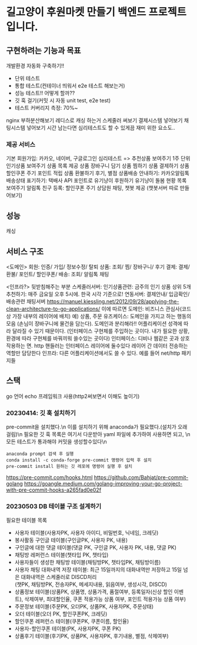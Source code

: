 # 길고양이 후원마켓 만들기 백엔드 프로젝트입니다.

## 구현하려는 기능과 목표

개발환경 자동화 구축하기!!

- 단위 테스트
- 통합 테스트(컨테이너 띄워서 e2e 테스트 해보는거)
- 성능 테스트!! 어떻게 할까??
- 깃 훅 걸기(커밋 시 자동 unit test, e2e test)
- 테스트 커버리지 측정: 70%~

nginx 부하분산해보기
레디스로 캐싱 하는거
스케줄러 써보기
결제시스템 넣어보기
채팅시스템 넣어보기
시간 남는다면 심리테스트도 할 수 있게끔 재미 위한 요소도..

### 제공 서비스

기본 회원가입: 카카오, 네이버, 구글로그인
심리테스트 => 추천상품 보여주기
1주 단위 인기상품 보여주기
상품 목록 제공
상품 장바구니 담기
상품 찜하기
상품 결제하기
상품 할인쿠폰 주기
포인트 적립
상품 환불하기
후기, 별점
상품배송 안내하기: 카카오알림톡
배송상태 표기하기: 택배사 API
포인트로 유기냥이 후원하기
유기냥이 돌봄 현황 목록 보여주기
알림톡 친구 등록: 할인쿠폰 주기
상담원 채팅, 챗봇 제공 (챗봇서버 따로 만들어보기)

## 성능

캐싱

## 서비스 구조

<도메인>
회원: 인증/ 가입/ 정보수정/ 탈퇴
상품: 조회/ 찜/ 장바구니/ 후기
결제: 결제/ 환불/ 포인트/ 할인쿠폰/
배송: 조회/ 알림톡
채팅

<인프라?>
뒷받침해주는 부분
스케줄러서버: 인기상품관련: 금주의 인기 상품 상위 5개 추천하기: 매주 금요일 오후 5시에. 한국 시각 기준으로!
연동서버: 결제안내/ 입금확인/ 배송관련
채팅서버
https://manuel.kiessling.net/2012/09/28/applying-the-clean-architecture-to-go-applications/
이에 따르면
도메인: 비즈니스 관심사(코드상 가장 내부의 레이어에 배치) 예) 상품, 주문
유즈케이스: 도메인을 가지고 하는 행동의 모음 (손님이 장바구니에 물건을 담는다). 도메인과 분리해라!!
어플리케이션 성격에 따라 달라질 수 있기 때문이다.
(인터페이스 구현체를 주입하는 곳이다. 내가 필요한 상황, 환경에 따라 구현체를 바꿔끼워 쓸수있는 곳이다)
인터페이스: 디비나 웹같은 곳과 상호작용하는 면. http 핸들러는 인터페이스 레이어에 둘수있다
레이어 간 데이터 전송하는 역할만 담당한다
인프라: 다른 어플리케이션에서도 쓸 수 있다. 예를 들어 net/http 패키지들

## 스택

go 언어
echo 프레임워크 사용(http2써보면서 이해도 높이기)

### 20230414: 깃 훅 설치하기

pre-commit을 설치했다.\n
이를 설치하기 위해 anaconda가 필요했다.(설치가 오래걸림)\n
필요한 깃 훅 목록은 여기서 다운받아 yaml 파일에 추가하여 사용하면 되고, \n
모든 테스트가 통과해야 커밋을 생성할수있다\n

```
anaconda prompt 검색 후 실행
conda install -c conda-forge pre-commit 명령어 입력 후 설치
pre-commit install 원하는 깃 레포에 명령어 실행 후 설치
```

https://pre-commit.com/hooks.html
https://github.com/Bahjat/pre-commit-golang
https://goangle.medium.com/golang-improving-your-go-project-with-pre-commit-hooks-a265fad0e02f

### 20230503 DB 테이블 구조 설계하기

필요한 테이블 목록

- 사용자 테이블(사용자PK, 사용자 아이디, 비밀번호, 닉네임, 크레딧)
- 봉사활동 구인글 테이블(구인글PK, 사용자 PK, 내용)
- 구인글에 대한 댓글 테이블(댓글 PK, 구인글 PK, 사용자 PK, 내용, 댓글 PK)
- 채팅방 레퍼런스 테이블(챗타입 PK, 챗타입)
- 사용자들이 생성한 채팅방 테이블(채팅방PK, 챗타입PK, 채팅방이름)
- 사용자 채팅 대화내역 저장 테이블:
  최근 15일까지의 대화내역만 저장하고 15일 넘은 대화내역은 스케줄러로 DISCD처리  
   (챗PK, 채팅방PK, 전송자PK, 메세지내용, 읽음여부, 생성시각, DISCD)
- 상품정보 테이블(상품PK, 상품명, 상품가격, 품절여부, 등록일자(신상 할인 이벤트), 삭제여부, 최대할인율, 쿠폰 적용가능 상품 여부, 포인트 적용가능 상품 여부)
- 주문정보 테이블(주문PK, 오더PK, 상품PK, 사용자PK, 주문상태)
- 오더 테이블(오더 PK, 할인쿠폰PK, 크레딧)
- 할인쿠폰 레퍼런스 테이블(쿠폰PK, 쿠폰이름, 할인율)
- 사용자-할인쿠폰 테이블(PK, 사용자PK, 쿠폰 PK)
- 상품후기 테이블(후기PK, 상품PK, 사용자PK, 후기내용, 별점, 삭제여부)
